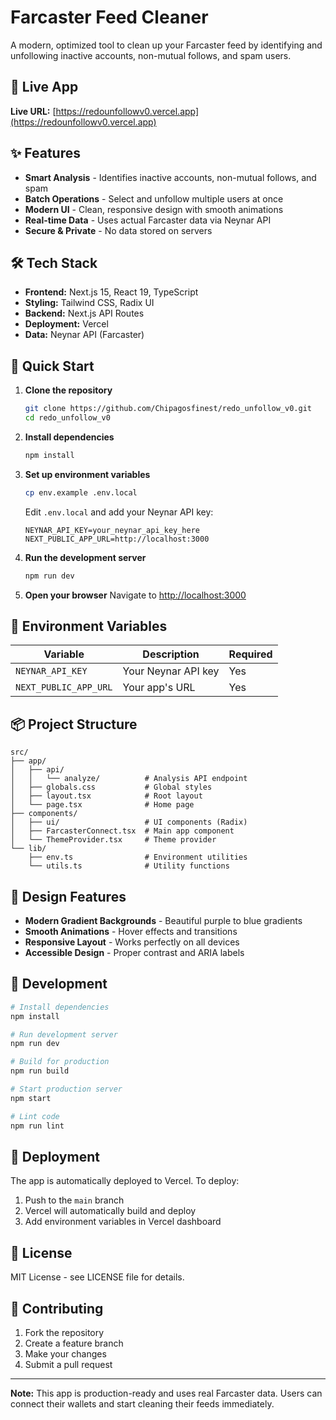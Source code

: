 # Farcaster Feed Cleaner

A modern, optimized tool to clean up your Farcaster feed by identifying and unfollowing inactive accounts, non-mutual follows, and spam users.

## 🚀 Live App

**Live URL:** [https://redounfollowv0.vercel.app](https://redounfollowv0.vercel.app)

## ✨ Features

- **Smart Analysis** - Identifies inactive accounts, non-mutual follows, and spam
- **Batch Operations** - Select and unfollow multiple users at once
- **Modern UI** - Clean, responsive design with smooth animations
- **Real-time Data** - Uses actual Farcaster data via Neynar API
- **Secure & Private** - No data stored on servers

## 🛠️ Tech Stack

- **Frontend:** Next.js 15, React 19, TypeScript
- **Styling:** Tailwind CSS, Radix UI
- **Backend:** Next.js API Routes
- **Deployment:** Vercel
- **Data:** Neynar API (Farcaster)

## 🚀 Quick Start

1. **Clone the repository**
   ```bash
   git clone https://github.com/Chipagosfinest/redo_unfollow_v0.git
   cd redo_unfollow_v0
   ```

2. **Install dependencies**
   ```bash
   npm install
   ```

3. **Set up environment variables**
   ```bash
   cp env.example .env.local
   ```
   Edit `.env.local` and add your Neynar API key:
   ```
   NEYNAR_API_KEY=your_neynar_api_key_here
   NEXT_PUBLIC_APP_URL=http://localhost:3000
   ```

4. **Run the development server**
   ```bash
   npm run dev
   ```

5. **Open your browser**
   Navigate to [http://localhost:3000](http://localhost:3000)

## 🔧 Environment Variables

| Variable | Description | Required |
|----------|-------------|----------|
| `NEYNAR_API_KEY` | Your Neynar API key | Yes |
| `NEXT_PUBLIC_APP_URL` | Your app's URL | Yes |

## 📦 Project Structure

```
src/
├── app/
│   ├── api/
│   │   └── analyze/          # Analysis API endpoint
│   ├── globals.css           # Global styles
│   ├── layout.tsx            # Root layout
│   └── page.tsx              # Home page
├── components/
│   ├── ui/                   # UI components (Radix)
│   ├── FarcasterConnect.tsx  # Main app component
│   └── ThemeProvider.tsx     # Theme provider
└── lib/
    ├── env.ts                # Environment utilities
    └── utils.ts              # Utility functions
```

## 🎨 Design Features

- **Modern Gradient Backgrounds** - Beautiful purple to blue gradients
- **Smooth Animations** - Hover effects and transitions
- **Responsive Layout** - Works perfectly on all devices
- **Accessible Design** - Proper contrast and ARIA labels

## 🔄 Development

```bash
# Install dependencies
npm install

# Run development server
npm run dev

# Build for production
npm run build

# Start production server
npm start

# Lint code
npm run lint
```

## 🚀 Deployment

The app is automatically deployed to Vercel. To deploy:

1. Push to the `main` branch
2. Vercel will automatically build and deploy
3. Add environment variables in Vercel dashboard

## 📝 License

MIT License - see LICENSE file for details.

## 🤝 Contributing

1. Fork the repository
2. Create a feature branch
3. Make your changes
4. Submit a pull request

---

**Note:** This app is production-ready and uses real Farcaster data. Users can connect their wallets and start cleaning their feeds immediately.
